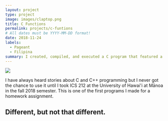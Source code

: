 ```yaml
---
layout: project
type: project
image: images/claptop.png
title: C Functions
permalink: projects/c-funtions
# All dates must be YYYY-MM-DD format!
date: 2018-11-24
labels:
  - Pageant
  - Filipina
summary: I created, compiled, and executed a C program that featured a series of functions.
---
```


<img class="ui image" src="{{ site.baseurl }}/images/mof.png">

I have always heard stories about C and C++ programming but I never got the chance to use it until I took ICS 212 at the University of Hawai'i at Mānoa in the fall 2018 semester. This is one of the first programs I made for a homework assignment.

## Different, but not that different.


